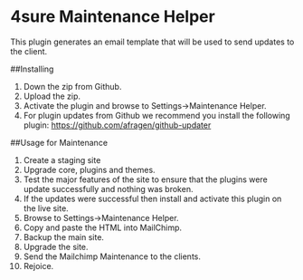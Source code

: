 # 4sure Maintenance Helper

This plugin generates an email template that will be used to send updates to the client.

##Installing

1. Down the zip from Github.
2. Upload the zip.
3. Activate the plugin and browse to Settings->Maintenance Helper.
4. For plugin updates from Github we recommend you install the following plugin: https://github.com/afragen/github-updater

##Usage for Maintenance

1. Create a staging site
2. Upgrade core, plugins and themes.
3. Test the major features of the site to ensure that the plugins were update successfully and nothing was broken.
4. If the updates were successful then install and activate this plugin on the live site.
5. Browse to Settings->Maintenance Helper.
6. Copy and paste the HTML into MailChimp.
7. Backup the main site.
8. Upgrade the site.
9. Send the Mailchimp Maintenance to the clients.
10. Rejoice.
